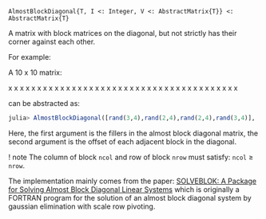 ```
AlmostBlockDiagonal{T, I <: Integer, V <: AbstractMatrix{T}} <: AbstractMatrix{T}
```

A matrix with block matrices on the diagonal, but not strictly has their corner against each other.

For example:

A 10 x 10 matrix:

x  x  x  x x  x  x  x x  x  x  x       x  x  x  x       x  x  x  x             x  x  x  x             x  x  x  x                   x  x  x  x                   x  x  x  x                   x  x  x  x

can be abstracted as:

```julia
julia> AlmostBlockDiagonal([rand(3,4),rand(2,4),rand(2,4),rand(3,4)], [2,2,2,4])
```

Here, the first argument is the fillers in the almost block diagonal matrix, the second argument is the offset of each adjacent block in the diagonal.

! note     The column of block `ncol` and row of block `nrow` must satisfy: `ncol` ≥ `nrow`.

The implementation mainly comes from the paper: [SOLVEBLOK: A Package for Solving Almost Block Diagonal Linear Systems](https://dl.acm.org/doi/pdf/10.1145/355873.355880) which is originally a FORTRAN program for the solution of an almost block diagonal system by gaussian elimination with scale row pivoting.
